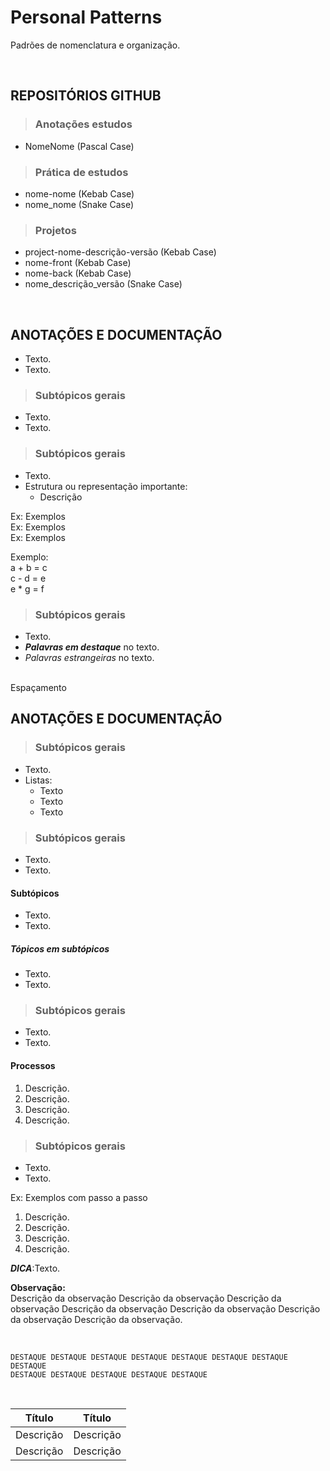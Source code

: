 # Personal Patterns
Padrões de nomenclatura e organização.

<br>

## REPOSITÓRIOS GITHUB

> ### Anotações estudos
* NomeNome (Pascal Case)

> ### Prática de estudos
* nome-nome (Kebab Case)
* nome_nome (Snake Case)

> ### Projetos
* project-nome-descrição-versão (Kebab Case)
* nome-front (Kebab Case)
* nome-back (Kebab Case)
* nome_descrição_versão (Snake Case)

<br>

## ANOTAÇÕES E DOCUMENTAÇÃO
* Texto.
* Texto.

> ### Subtópicos gerais
* Texto.
* Texto.

> ### Subtópicos gerais
* Texto.
* Estrutura ou representação importante:
  - Descrição

Ex: Exemplos  
Ex: Exemplos  
Ex: Exemplos  

Exemplo:  
a + b = c  
c - d = e  
e * g = f  

> ### Subtópicos gerais
* Texto.
* ***Palavras em destaque*** no texto.
* *Palavras estrangeiras* no texto.

<br> Espaçamento

## ANOTAÇÕES E DOCUMENTAÇÃO

> ### Subtópicos gerais
* Texto.
* Listas:
  - Texto
  - Texto
  - Texto

> ### Subtópicos gerais
* Texto.
* Texto.

#### Subtópicos
* Texto.
* Texto.

##### Tópicos em subtópicos
* Texto.
* Texto.

> ### Subtópicos gerais
* Texto.
* Texto.

#### Processos
1. Descrição.
2. Descrição.
3. Descrição.
4. Descrição.

> ### Subtópicos gerais
* Texto.
* Texto.

Ex: Exemplos com passo a passo  
1. Descrição.
2. Descrição.
3. Descrição.
4. Descrição.

***DICA***:Texto.

**Observação:**  
Descrição da observação Descrição da observação Descrição da observação Descrição da observação Descrição da observação Descrição da observação Descrição da observação.

<br>

~~~
DESTAQUE DESTAQUE DESTAQUE DESTAQUE DESTAQUE DESTAQUE DESTAQUE DESTAQUE
DESTAQUE DESTAQUE DESTAQUE DESTAQUE DESTAQUE 
~~~

<br>

| Título    | Título    |
| --------- | --------- |
| Descrição | Descrição |
| Descrição | Descrição |
